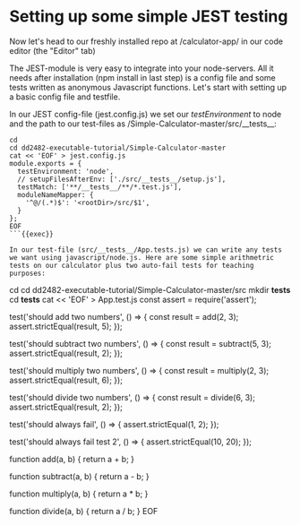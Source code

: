# Setting up some simple JEST testing

Now let's head to our freshly installed repo at /calculator-app/ in our code editor (the "Editor" tab)

The JEST-module is very easy to integrate into your node-servers. All it needs after installation (npm install in last step) is a config file and some tests written as anonymous Javascript functions. Let's start with setting up a basic config file and  testfile.


In our JEST config-file (jest.config.js) we set our *testEnvironment* to node and the path to our test-files as /Simple-Calculator-master/src/\_\_tests\_\_:

```
cd 
cd dd2482-executable-tutorial/Simple-Calculator-master
cat << 'EOF' > jest.config.js
module.exports = {
  testEnvironment: 'node',
  // setupFilesAfterEnv: ['./src/__tests__/setup.js'],
  testMatch: ['**/__tests__/**/*.test.js'],
  moduleNameMapper: {
    '^@/(.*)$': '<rootDir>/src/$1',
  }
};
EOF
```{{exec}} 

In our test-file (src/__tests__/App.tests.js) we can write any tests we want using javascript/node.js. Here are some simple arithmetric tests on our calculator plus two auto-fail tests for teaching purposes:

```
cd 
cd dd2482-executable-tutorial/Simple-Calculator-master/src
mkdir __tests__
cd __tests__
cat << 'EOF' > App.test.js
const assert = require('assert');

test('should add two numbers', () => {
  const result = add(2, 3);
  assert.strictEqual(result, 5);
});

test('should subtract two numbers', () => {
  const result = subtract(5, 3);
  assert.strictEqual(result, 2);
});

test('should multiply two numbers', () => {
  const result = multiply(2, 3);
  assert.strictEqual(result, 6);
});

test('should divide two numbers', () => {
  const result = divide(6, 3);
  assert.strictEqual(result, 2);
});

test('should always fail', () => {
  assert.strictEqual(1, 2);
});

test('should always fail test 2', () => {
  assert.strictEqual(10, 20);
});

function add(a, b) {
  return a + b;
}

function subtract(a, b) {
  return a - b;
}

function multiply(a, b) {
  return a * b;
}

function divide(a, b) {
  return a / b;
}
EOF
```{{exec}}


